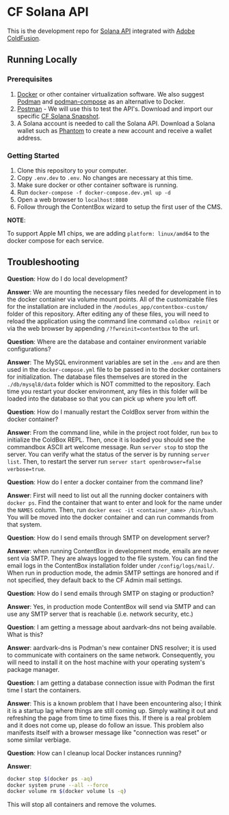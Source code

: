 # CF Solana API

This is the development repo for [Solana API](https://docs.solana.com/developing/clients/jsonrpc-api) integrated with [Adobe ColdFusion](https://coldfusion.adobe.com/).

## Running Locally

### Prerequisites

1. [Docker](https://www.docker.com/) or other container virtualization software. We also suggest [Podman](https://github.com/containers/podman) and [podman-compose](https://github.com/containers/podman-compose) as an alternative to Docker.
2. [Postman](https://www.postman.com/) - We will use this to test the API's. Download and import our specific [CF Solana Snapshot](https://www.getpostman.com/collections/393462fe546943d1a8c0).
3. A Solana account is needed to call the Solana API. Download a Solana wallet such as [Phantom](https://phantom.app/download) to create a new account and receive a wallet address.

### Getting Started

1. Clone this repository to your computer.
2. Copy `.env.dev` to `.env`.  No changes are necessary at this time.
3. Make sure docker or other container software is running.
4. Run `docker-compose -f docker-compose.dev.yml up -d`
5. Open a web browser to `localhost:8080`
6. Follow through the ContentBox wizard to setup the first user of the CMS.

**NOTE**:

To support Apple M1 chips, we are adding `platform: linux/amd64` to the docker compose for each service.

## Troubleshooting

**Question**: How do I do local development?

**Answer**: We are mounting the necessary files needed for development in to the docker container via volume mount points.  All of the customizable files for the installation are included in the `/modules_app/contentbox-custom/` folder of this repository.  After editing any of these files, you will need to reload the application using the command line command `coldbox reinit` or via the web browser by appending `/?fwreinit=contentbox` to the url.

**Question**: Where are the database and container environment variable configurations?

**Answer**: The MySQL environment variables are set in the `.env` and are then used in the `docker-compose.yml` file to be passed in to the docker containers for initialization.  The database files themselves are stored in the `./db/mysql8/data` folder which is NOT committed to the repository.  Each time you restart your docker environment, any files in this folder will be loaded into the database so that you can pick up where you left off.

**Question**: How do I manually restart the ColdBox server from within the docker container?

**Answer**: From the command line, while in the project root folder, run `box` to initialize the ColdBox REPL. Then, once it is loaded you should see the commandbox ASCII art welcome message. Run `server stop` to stop the server. You can verify what the status of the server is by running `server list`. Then, to restart the server run `server start openbrowser=false verbose=true`.

**Question**: How do I enter a docker container from the command line?

**Answer**: First will need to list out all the running docker containers with `docker ps`. Find the container that want to enter and look for the name under the `NAMES` column. Then, run `docker exec -it <container_name> /bin/bash`. You will be moved into the docker container and can run commands from that system.

**Question**: How do I send emails through SMTP on development server?

**Answer**: when running ContentBox in development mode, emails are never sent via SMTP.  They are always logged to the file system. You can find the email logs in the ContentBox installation folder under `/config/logs/mail/`. When run in production mode, the admin SMTP settings are honored and if not specified, they default back to the CF Admin mail settings.

**Question**: How do I send emails through SMTP on staging or production?

**Answer**: Yes, in production mode ContentBox will send via SMTP and can use any SMTP server that is reachable (i.e. network security, etc.)

**Question**: I am getting a message about aardvark-dns not being available. What is this?

**Answer**: aardvark-dns is Podman's new container DNS resolver; it is used to communicate with containers on the same network. Consequently, you will need to install it on the host machine with your operating system's package manager.

**Question**: I am getting a database connection issue with Podman the first time I start the containers.

**Answer**: This is a known problem that I have been encountering also; I think it is a startup lag where things are still coming up. Simply waiting it out and refreshing the page from time to time fixes this. If there is a real problem and it does not come up, please do follow an issue. This problem also manifests itself with a browser message like "connection was reset" or some similar verbiage.

**Question**: How can I cleanup local Docker instances running?

**Answer**:

```bash
docker stop $(docker ps -aq)
docker system prune --all --force
docker volume rm $(docker volume ls -q)
```
This will stop all containers and remove the volumes.
